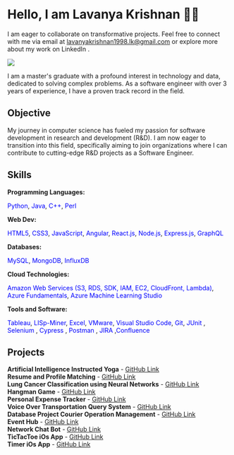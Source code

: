 # Hello, I am Lavanya Krishnan 👋🏻

I am eager to collaborate on transformative projects. Feel free to connect with me via email at lavanyakrishnan1998.lk@gmail.com or explore more about my work on LinkedIn .

<a href="https://www.linkedin.com/in/krishnanlavanya/"><img src="https://img.shields.io/badge/-LinkedIn-0072b1?&style=for-the-badge&logo=linkedin&logoColor=white" /></a>

I am a master's graduate with a profound interest in technology and data, dedicated to solving complex problems. As a software engineer with over 3 years of experience, I have a proven track record in the field.

## Objective

My journey in computer science has fueled my passion for software development in research and development (R&D). I am now eager to transition into this field, specifically aiming to join organizations where I can contribute to cutting-edge R&D projects as a Software Engineer.

## Skills

**Programming Languages:**  

<span style="color:blue;">Python</span>, <span style="color:blue;">Java</span>, <span style="color:blue;">C++</span>, <span style="color:blue;">Perl</span>

**Web Dev:**  

<span style="color:blue;">HTML5</span>, <span style="color:blue;">CSS3</span>, <span style="color:blue;">JavaScript</span>, <span style="color:blue;">Angular</span>, <span style="color:blue;">React.js</span>, <span style="color:blue;">Node.js</span>, <span style="color:blue;">Express.js</span>, <span style="color:blue;">GraphQL</span>

**Databases:**  

<span style="color:blue;">MySQL</span>, <span style="color:blue;">MongoDB</span>, <span style="color:blue;">InfluxDB</span>

**Cloud Technologies:**  

<span style="color:blue;">Amazon Web Services (S3, RDS, SDK, IAM, EC2, CloudFront, Lambda)</span>, <span style="color:blue;">Azure Fundamentals</span>, <span style="color:blue;">Azure Machine Learning Studio</span>

**Tools and Software:**  

<span style="color:blue;">Tableau</span>, <span style="color:blue;">LISp-Miner</span>, <span style="color:blue;">Excel</span>, <span style="color:blue;">VMware</span>, <span style="color:blue;">Visual Studio Code</span>, <span style="color:blue;">Git</span>, <span style="color:blue;">JUnit </span>, <span style="color:blue;">Selenium </span>, <span style="color:blue;"> Cypress </span>, <span style="color:blue;">Postman </span>, <span style="color:blue;">JIRA </span>,<span style="color:blue;">Confluence</span>


## Projects


**Artificial Intelligence Instructed Yoga** - [GitHub Link](https://github.com/krishnanlavanya/AI-Instructed-Yoga) <br>
**Resume and Profile Matching** - [GitHub Link](https://github.com/krishnanlavanya/Resume-Skill-Profile-Matching-Project) <br>
**Lung Cancer Classification using Neural Networks** - [GitHub Link](https://github.com/krishnanlavanya/Lung-Cancer-Classification-Using-Neural-Networks) <br>
**Hangman Game** - [GitHub Link](https://github.com/krishnanlavanya/HangmanGame) <br>
**Personal Expense Tracker** - [GitHub Link](https://github.com/krishnanlavanya/Personal-Expense-Tracker) <br>
**Voice Over Transportation Query System** - [GitHub Link](https://github.com/krishnanlavanya/VoiceOver-TransportationQuery-System) <br>
**Database Project Courier Operation Management** - [GitHub Link](https://github.com/krishnanlavanya/-Database-Management-Project-Courier-Operations-Management-) <br>
**Event Hub** - [GitHub Link](https://github.com/krishnanlavanya/Event-Hub) <br>
**Network Chat Bot** - [GitHub Link](https://github.com/krishnanlavanya/Network-Chat) <br>
**TicTacToe iOs App** - [GitHub Link](https://github.com/krishnanlavanya/MyFirstiOsApp) <br>
**Timer iOs App** - [GitHub Link](https://github.com/krishnanlavanya/Timer-Swift) <br>


